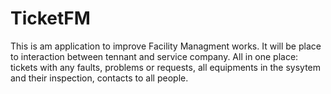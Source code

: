 # TicketFM
This is am application to improve Facility Managment works. It will be place to interaction between tennant and service company.
All in one place: tickets with any faults, problems or requests, all equipments in the sysytem and their inspection, contacts to all people.
